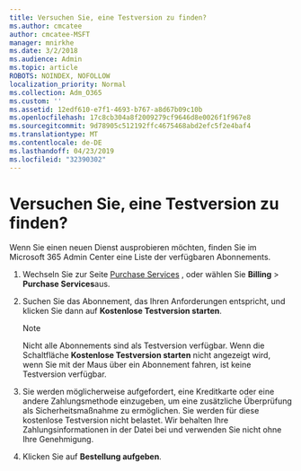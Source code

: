 ```yaml
---
title: Versuchen Sie, eine Testversion zu finden?
ms.author: cmcatee
author: cmcatee-MSFT
manager: mnirkhe
ms.date: 3/2/2018
ms.audience: Admin
ms.topic: article
ROBOTS: NOINDEX, NOFOLLOW
localization_priority: Normal
ms.collection: Adm_O365
ms.custom: ''
ms.assetid: 12edf610-e7f1-4693-b767-a8d67b09c10b
ms.openlocfilehash: 17c8cb304a8f2009279cf9646d8e0026f1f967e8
ms.sourcegitcommit: 9d78905c512192ffc4675468abd2efc5f2e4baf4
ms.translationtype: MT
ms.contentlocale: de-DE
ms.lasthandoff: 04/23/2019
ms.locfileid: "32390302"
---
```

# <a name="trying-to-find-a-trial"></a>Versuchen Sie, eine Testversion zu finden?

Wenn Sie einen neuen Dienst ausprobieren möchten, finden Sie im Microsoft 365 Admin Center eine Liste der verfügbaren Abonnements.
  
1. Wechseln Sie zur Seite [Purchase Services](https://go.microsoft.com/fwlink/p/?linkid=868433) , oder wählen Sie **Billing** \> **Purchase Services**aus.
    
2. Suchen Sie das Abonnement, das Ihren Anforderungen entspricht, und klicken Sie dann auf **﻿Kostenlose Testversion starten**.
    
    > [!NOTE]
    > Nicht alle Abonnements sind als Testversion verfügbar. Wenn die Schaltfläche **﻿Kostenlose Testversion starten** nicht angezeigt wird, wenn Sie mit der Maus über ein Abonnement fahren, ist keine Testversion verfügbar. 
  
3. Sie werden möglicherweise aufgefordert, eine Kreditkarte oder eine andere Zahlungsmethode einzugeben, um eine zusätzliche Überprüfung als Sicherheitsmaßnahme zu ermöglichen. Sie werden für diese ﻿kostenlose Testversion nicht belastet. Wir behalten Ihre Zahlungsinformationen in der Datei bei und verwenden Sie nicht ohne Ihre Genehmigung.
    
4. Klicken Sie auf **Bestellung aufgeben**.
    

